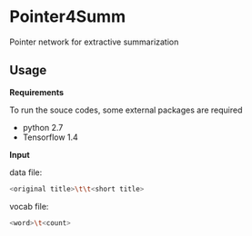 # Pointer4Summ
Pointer network for extractive summarization



## Usage

**Requirements**

To run the souce codes, some external packages are required

* python 2.7
* Tensorflow  1.4

**Input**

data file:
```bash
<original title>\t\t<short title>
```

vocab file:
```bash
<word>\t<count>
```
